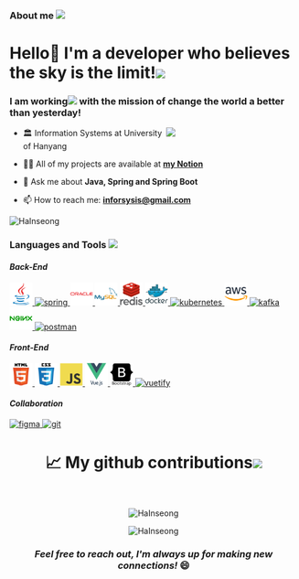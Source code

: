 ### About me <img src="https://emojis.slackmojis.com/emojis/images/1531849430/4246/blob-sunglasses.gif?1531849430" width="30"/>
<h1 align="left">Hello👋 I'm a developer who believes the sky is the limit!<img src="https://media.giphy.com/media/12oufCB0MyZ1Go/giphy.gif" width="50"></h1>
<h3 align="left">I am working<img src="https://media.giphy.com/media/WUlplcMpOCEmTGBtBW/giphy.gif" width="30"> with the mission of change the world a better than yesterday!</h3><img align='right' src="https://media.giphy.com/media/M9gbBd9nbDrOTu1Mqx/giphy.gif" width="230">

- 🏛️ Information Systems at University of Hanyang

- 👩‍💻 All of my projects are available at [**my Notion**](https://bead-pear-086.notion.site/Inseong-Ha-ceea039a78154216bcef9472b10d76d9?pvs=4)
  
- 💬 Ask me about **Java, Spring and Spring Boot**
  
- 📫 How to reach me: **inforsysis@gmail.com**
<p align="left"> <img src="https://komarev.com/ghpvc/?username=HaInseong&label=Profile%20views&color=0e75b6&style=flat" alt="HaInseong" /> </p>
<h3 align="left">Languages and Tools <img src="https://media.giphy.com/media/fYSnHlufseco8Fh93Z/giphy.gif" width="30"></h3>
<p align="left">
  <!-- Back-End -->
  <h4 align="left"><i>Back-End</i></h4>
  <a href="https://www.java.com" target="_blank" rel="noreferrer"> <img
      src="https://raw.githubusercontent.com/devicons/devicon/master/icons/java/java-original.svg" alt="java" width="40"
      height="40" /> </a>
  <a href="https://spring.io/" target="_blank" rel="noreferrer"> <img
      src="https://www.vectorlogo.zone/logos/springio/springio-icon.svg" alt="spring" width="40" height="40" /> </a>
  <a href="https://www.oracle.com/" target="_blank" rel="noreferrer"> <img
      src="https://raw.githubusercontent.com/devicons/devicon/master/icons/oracle/oracle-original.svg" alt="oracle"
      width="40" height="40" /> </a>
  <a href="https://www.mysql.com/" target="_blank" rel="noreferrer"> <img 
      src="https://raw.githubusercontent.com/devicons/devicon/master/icons/mysql/mysql-original-wordmark.svg"
      alt="mysql" width="40" height="40" /> </a>
  <a href="https://redis.io" target="_blank" rel="noreferrer"> <img 
      src="https://raw.githubusercontent.com/devicons/devicon/master/icons/redis/redis-original-wordmark.svg" 
      alt="redis" width="40" height="40"/> </a>
  <a href="https://www.docker.com/" target="_blank" rel="noreferrer"> <img
      src="https://raw.githubusercontent.com/devicons/devicon/master/icons/docker/docker-original-wordmark.svg"
      alt="docker" width="40" height="40" /> </a>
  <a href="https://kubernetes.io" target="_blank" rel="noreferrer"> <img 
      src="https://www.vectorlogo.zone/logos/kubernetes/kubernetes-icon.svg" 
      alt="kubernetes" width="40" height="40"/> </a>
  <a href="https://aws.amazon.com" target="_blank" rel="noreferrer"> <img 
      src="https://raw.githubusercontent.com/devicons/devicon/master/icons/amazonwebservices/amazonwebservices-original-wordmark.svg" 
      alt="aws" width="40" height="40"/> </a>
  <a href="https://kafka.apache.org/" target="_blank" rel="noreferrer"> <img 
      src="https://www.vectorlogo.zone/logos/apache_kafka/apache_kafka-icon.svg" 
      alt="kafka" width="40" height="40"/> </a>
  <a href="https://www.nginx.com" target="_blank" rel="noreferrer"> <img
      src="https://raw.githubusercontent.com/devicons/devicon/master/icons/nginx/nginx-original.svg" 
      alt="nginx" width="40" height="40" /> </a>
  <a href="https://postman.com" target="_blank" rel="noreferrer"> <img
      src="https://www.vectorlogo.zone/logos/getpostman/getpostman-icon.svg" 
      alt="postman" width="40" height="40" /> </a>
  <!-- Front-End -->
  <h4 align="left"><i>Front-End</i></h4>
  <a href="https://www.w3.org/html/" target="_blank" rel="noreferrer"> <img
      src="https://raw.githubusercontent.com/devicons/devicon/master/icons/html5/html5-original-wordmark.svg"
      alt="html5" width="40" height="40" /> </a>
  <a href="https://www.w3schools.com/css/" target="_blank" rel="noreferrer"> <img
      src="https://raw.githubusercontent.com/devicons/devicon/master/icons/css3/css3-original-wordmark.svg" alt="css3"
      width="40" height="40" /> </a>
  <a href="https://developer.mozilla.org/en-US/docs/Web/JavaScript" target="_blank" rel="noreferrer"> <img
      src="https://raw.githubusercontent.com/devicons/devicon/master/icons/javascript/javascript-original.svg"
      alt="javascript" width="40" height="40" /> </a>
  <a href="https://vuejs.org/" target="_blank" rel="noreferrer"> <img
      src="https://raw.githubusercontent.com/devicons/devicon/master/icons/vuejs/vuejs-original-wordmark.svg"
      alt="vuejs" width="40" height="40" /> </a>
  <a href="https://getbootstrap.com" target="_blank" rel="noreferrer"> <img
      src="https://raw.githubusercontent.com/devicons/devicon/master/icons/bootstrap/bootstrap-plain-wordmark.svg"
      alt="bootstrap" width="40" height="40" /> </a>
  <a href="https://vuetifyjs.com/en/" target="_blank" rel="noreferrer"> <img 
      src="https://bestofjs.org/logos/vuetify.svg" 
      alt="vuetify" width="40" height="40"/> </a> 
  <!-- Collaboration Tools -->
  <h4 align="left"><i>Collaboration</i></h4>
  <a href="https://www.figma.com/" target="_blank" rel="noreferrer"> <img 
      src="https://www.vectorlogo.zone/logos/figma/figma-icon.svg" 
      alt="figma" height="30"/> </a>
  <a href="https://git-scm.com/" target="_blank" rel="noreferrer"> <img
      src="https://www.vectorlogo.zone/logos/git-scm/git-scm-icon.svg" 
      alt="git" width="40" height="40" /> </a>
</p>
<h1 align="center">📈 My github contributions<img src="https://media.giphy.com/media/VgCDAzcKvsR6OM0uWg/giphy.gif" width="50"></h1>
<br />
<p align="center"><img align="center" src="https://github-readme-stats.vercel.app/api/top-langs?username=HaInseong&show_icons=true&locale=en&layout=compact&theme=gotham" alt="HaInseong" width="35%" /></p>
<!-- <p align="center">&nbsp;<img src="https://github-readme-stats.vercel.app/api?username=HaInseong&show_icons=true&theme=gotham&locale=en" alt="HaInseong" width="60%" /></p> -->
<p align="center"><img src="https://github-readme-streak-stats.herokuapp.com/?user=HaInseong&theme=gotham" alt="HaInseong" width="50%" /></p>
<h3 align="center"><em>Feel free to reach out, I'm always up for making new connections!</em> 😄</h3>
